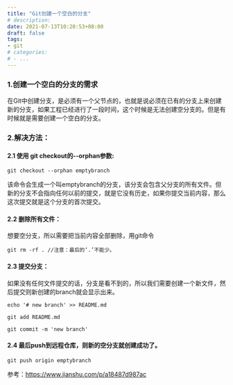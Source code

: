 ```yaml
---
title: "Git创建一个空白的分支"
# description:
date: 2021-07-13T10:20:53+08:00
draft: false
tags:
- git
# categories:
# - ...
---
```



### 1.创建一个空白的分支的需求
在Git中创建分支，是必须有一个父节点的，也就是说必须在已有的分支上来创建新的分支，如果工程已经进行了一段时间，这个时候是无法创建空分支的。但是有时候就是需要创建一个空白的分支。

### 2.解决方法：
#### 2.1 使用 git checkout的--orphan参数:
```
git checkout --orphan emptybranch
```
该命令会生成一个叫emptybranch的分支，该分支会包含父分支的所有文件。但新的分支不会指向任何以前的提交，就是它没有历史，如果你提交当前内容，那么这次提交就是这个分支的首次提交。

#### 2.2 删除所有文件：
想要空分支，所以需要把当前内容全部删除，用git命令
```
git rm -rf . //注意：最后的‘.’不能少。
```
#### 2.3 提交分支：
如果没有任何文件提交的话，分支是看不到的，所以我们需要创建一个新文件，然后提交则新创建的branch就会显示出来。
```
echo '# new branch' >> README.md

git add README.md

git commit -m 'new branch'
```
#### 2.4 最后push到远程仓库，则新的空分支就创建成功了。
```
git push origin emptybranch
```


参考：https://www.jianshu.com/p/a18487d987ac

